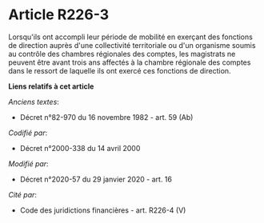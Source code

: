 # Article R226-3

Lorsqu'ils ont accompli leur période de mobilité en exerçant des fonctions de direction auprès d'une collectivité
territoriale ou d'un organisme soumis au contrôle des chambres régionales des comptes, les magistrats ne peuvent être avant
trois ans affectés à la chambre régionale des comptes dans le ressort de laquelle ils ont exercé ces fonctions de direction.

**Liens relatifs à cet article**

_Anciens textes_:

  - Décret n°82-970 du 16 novembre 1982 - art. 59 (Ab)

_Codifié par_:

  - Décret n°2000-338 du 14 avril 2000

_Modifié par_:

  - Décret n°2020-57 du 29 janvier 2020 - art. 16

_Cité par_:

  - Code des juridictions financières - art. R226-4 (V)
